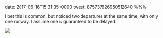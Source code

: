 date: 2017-06-16T15:31:35+0000
tweet: 875737626950512640
%%%

I bet this is common, but noticed two departures at the same time, with only one runway. I assume one is guaranteed to be delayed.

![](DCc-uhZU0AEyBd0.jpg)
